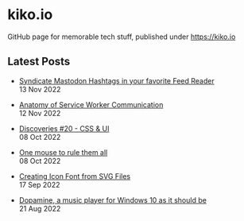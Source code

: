 # kiko.io

GitHub page for memorable tech stuff, published under https://kiko.io

## Latest Posts
<!-- BLOG-POST-LIST:START -->
 - [Syndicate Mastodon Hashtags in your favorite Feed Reader](https://kiko.io/post/Syndicate-Mastodon-Hashtags-in-your-favorite-Feed-Reader/)   
 13 Nov 2022   

 - [Anatomy of Service Worker Communication](https://kiko.io/post/Anatomy-of-Service-Worker-Communication/)   
 12 Nov 2022   

 - [Discoveries #20 - CSS &amp; UI](https://kiko.io/post/Discoveries-20-CSS-UI/)   
 08 Oct 2022   

 - [One mouse to rule them all](https://kiko.io/post/One-mouse-to-rule-them-all/)   
 08 Oct 2022   

 - [Creating Icon Font from SVG Files](https://kiko.io/post/Creating-Icon-Font-from-SVG-Files/)   
 17 Sep 2022   

 - [Dopamine, a music player for Windows 10 as it should be](https://kiko.io/post/Dopamine-a-music-player-for-Windows-10-as-it-should-be/)   
 21 Aug 2022   
<!-- BLOG-POST-LIST:END -->
